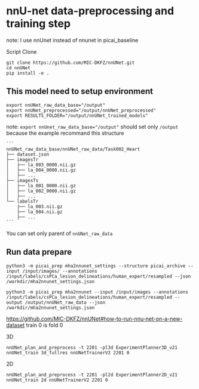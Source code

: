 # nnU-net data-preprocessing and training step

note: I use nnUnet instead of nnunet in picai_baseline

Script Clone
```
git clone https://github.com/MIC-DKFZ/nnUNet.git
cd nnUNet
pip install -e .
```

## This model need to setup environment
```
export nnUNet_raw_data_base="/output"
export nnUNet_preprocessed="/output/nnUNet_preprocessed"
export RESULTS_FOLDER="/output/nnUNet_trained_models"

```

note: `export nnUnet_raw_data_base="/output"` should set only `/output` because the example recommand this structure

    ```
    nnUNet_raw_data_base/nnUNet_raw_data/Task002_Heart
    ├── dataset.json
    ├── imagesTr
    │   ├── la_003_0000.nii.gz
    │   ├── la_004_0000.nii.gz
    │   ├── ...
    ├── imagesTs
    │   ├── la_001_0000.nii.gz
    │   ├── la_002_0000.nii.gz
    │   ├── ...
    └── labelsTr
        ├── la_003.nii.gz
        ├── la_004.nii.gz
        ├── ...
    ```
 You can set only parent of `nnUNet_raw_data`




## Run data prepare
```
python3 -m picai_prep mha2nnunet_settings --structure picai_archive --input /input/images/ --annotations /input/labels/csPCa_lesion_delineations/human_expert/resampled --json /workdir/mha2nnunet_settings.json
```

```
python3 -m picai_prep mha2nnunet --input /input/images --annotations /input/labels/csPCa_lesion_delineations/human_expert/resampled --output /output/nnUNet_raw_data --json /workdir/mha2nnunet_settings.json
```

https://github.com/MIC-DKFZ/nnUNet#how-to-run-nnu-net-on-a-new-dataset
train 0 is fold 0

3D
```
nnUNet_plan_and_preprocess -t 2201 -pl3d ExperimentPlanner3D_v21
nnUNet_train 3d_fullres nnUNetTrainerV2 2201 0
```

2D
```
nnUNet_plan_and_preprocess -t 2201 -pl2d ExperimentPlanner2D_v21
nnUNet_train 2d nnUNetTrainerV2 2201 0
```
